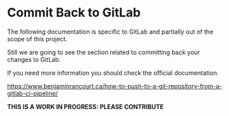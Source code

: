 # Commit Back to GitLab

The following documentation is specific to GitLab and partially out of the scope of this project.

Still we are going to see the section related to committing back your changes to GitLab.

If you need more information you should check the official documentation.

https://www.benjaminrancourt.ca/how-to-push-to-a-git-repository-from-a-gitlab-ci-pipeline/

**THIS IS A WORK IN PROGRESS: PLEASE CONTRIBUTE**
